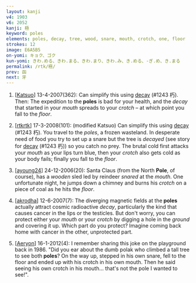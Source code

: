 ```yaml
---
layout: kanji
v4: 1903
v6: 2052
kanji: 極
keyword: poles
elements: poles, decay, tree, wood, snare, mouth, crotch, one, floor
strokes: 12
image: E6A5B5
on-yomi: キョク、ゴク
kun-yomi: きわ.める、きわ.まる、きわ.まり、きわ.み、き.める、-ぎ.め、き.まる
permalink: /rtk/極/
prev: 函
next: 牙
---
```


1) [<a href="http://kanji.koohii.com/profile/Katsuo">Katsuo</a>] 13-4-2007(362): Can simplify this using <a href="../v4/1243.html">decay</a> (#1243 朽). Then: The expedition to the<strong> poles</strong> is bad for your health, and the <em>decay</em> that started in your <em>mouth</em> spreads to your <em>crotch</em> – at which point you fall to the <em>floor</em>.

2) [<a href="http://kanji.koohii.com/profile/rtkrtk">rtkrtk</a>] 17-3-2008(101): (modified Katsuo) Can simplify this using <a href="../v4/1243.html">decay</a> (#1243 朽). You travel to the <em>poles</em>, a frozen wasteland. In desperate need of food you try to set up a snare but the tree is <em>decayed</em> (see story for <a href="../v4/1243.html">decay</a> (#1243 朽)) so you catch no prey. The brutal cold first attacks your <em>mouth</em> as your lips turn blue, then your <em>crotch</em> also gets cold as your body fails; finally you fall to the <em>floor</em>.

3) [<a href="http://kanji.koohii.com/profile/ayoung24">ayoung24</a>] 24-12-2006(20): Santa Claus (from the North <strong>Pole</strong>, of course), has a <em>wooden</em> sled led by reindeer <em>snared</em> at the <em>mouth</em>. One unfortunate night, he jumps down a chimney and burns his <em>crotch</em> on a piece of coal as he hits the <em>floor</em>.

4) [<a href="http://kanji.koohii.com/profile/akrodha">akrodha</a>] 12-6-2007(7): The diverging magnetic fields at the<strong> poles</strong> actually attract cosmic radioactive <em>decay</em>, particularly the kind that causes cancer in the lips or the testicles. But don&#039;t worry, you can protect either your <em>mouth</em> or your <em>crotch</em> by digging a hole in the <em>ground</em> and covering it up. Which part do you protect? Imagine coming back home with cancer in the other, unprotected part.

5) [<a href="http://kanji.koohii.com/profile/Aeryon">Aeryon</a>] 16-1-2012(4): I remember sharing this joke on the playground back in 1986. &quot;Did you ear about the dumb polak who climbed a tall tree to see both<strong> poles</strong>? On the way up, stepped in his own snare, fell to the floor and ended up with his crotch in his own mouth. Then he said seeing his own crotch in his mouth... that&#039;s not the pole I wanted to see!&quot;.

